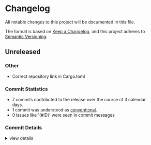# Changelog

All notable changes to this project will be documented in this file.

The format is based on [Keep a Changelog](https://keepachangelog.com/en/1.0.0/),
and this project adheres to [Semantic Versioning](https://semver.org/spec/v2.0.0.html).

## Unreleased

### Other

 - <csr-id-00e82a586345e5a15aa9cfe70f00bd60bd60d0bd/> Correct repository link in Cargo.toml

### Commit Statistics

<csr-read-only-do-not-edit/>

 - 7 commits contributed to the release over the course of 3 calendar days.
 - 1 commit was understood as [conventional](https://www.conventionalcommits.org).
 - 0 issues like '(#ID)' were seen in commit messages

### Commit Details

<csr-read-only-do-not-edit/>

<details><summary>view details</summary>

 * **Uncategorized**
    - Correct repository link in Cargo.toml ([`00e82a5`](https://github.com/vilcans/zx0decompress/commit/00e82a586345e5a15aa9cfe70f00bd60bd60d0bd))
    - Split readme into lib and cli ([`5430598`](https://github.com/vilcans/zx0decompress/commit/54305987e63b3d0cf88d4008b5b16f3812c1577b))
    - Add settings for classic mode and max output size ([`8bd4ccd`](https://github.com/vilcans/zx0decompress/commit/8bd4ccd2487ff977a2adc88109c6f306462e1866))
    - Error on corrupt input (invalid length) ([`f5f7308`](https://github.com/vilcans/zx0decompress/commit/f5f7308634b6b9e461e7f149c8674c7e77062b6c))
    - Comments ([`7069494`](https://github.com/vilcans/zx0decompress/commit/7069494d266c95c7bf88f73ed1793a0169ebaedc))
    - Add metadata to Cargo files ([`4ff5199`](https://github.com/vilcans/zx0decompress/commit/4ff51997ce156fa57149e9fac0a743e6d5b0bf7f))
    - First implementation ([`f87de06`](https://github.com/vilcans/zx0decompress/commit/f87de0667650cb6ab69f8acc338154564f4884d5))
</details>

